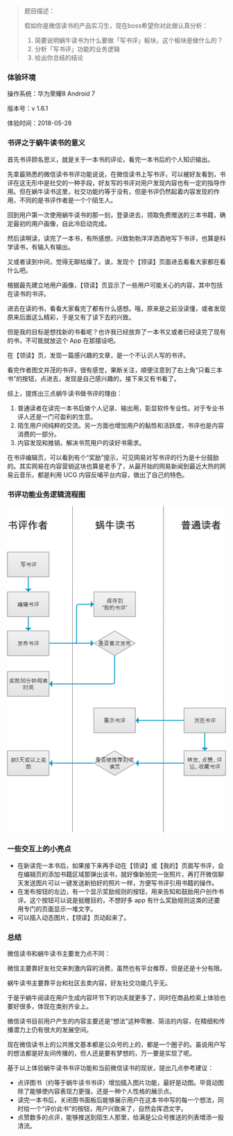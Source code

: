 > 题目描述：
>
> 假如你是微信读书的产品实习生，现在boss希望你对此做认真分析：
>
> 1. 简要说明蜗牛读书为什么要做「写书评」板块，这个板块是做什么的？
> 2. 分析「写书评」功能的业务逻辑
> 3. 给出你总结的结论

### 体验环境

操作系统：华为荣耀8 Android 7

版本号：v 1.6.1

体验时间：2018-05-28

### 书评之于蜗牛读书的意义

首先书评顾名思义，就是关于一本书的评论，看完一本书后的个人知识输出。

先拿最熟悉的微信读书书评功能说说，在微信读书上写书评，可以被好友看到，书评在这无形中是社交的一种手段，好友写的书评对用户发现内容也有一定的指导作用。但在蜗牛读书这里，社交功能约等于没有，但是书评仍然起着内容发现的作用，不同的是书评作者是一个个陌生人。

回到用户第一次使用蜗牛读书的那一刻，登录进去，领取免费赠送的三本书籍，确定最初的用户画像，自此冷启动完成。

然后读啊读，读完了一本书，有所感想，兴致勃勃洋洋洒洒地写下书评，也算是科学读书，有输入有输出。

又或者读到中间，觉得无聊枯燥了。诶，发现个【领读】页面进去看看大家都在看什么吧。

根据最先建立地用户画像，【领读】页显示了一些用户可能关心的内容，其中包括在读书的书评。

进去在读的书，看看大家看完了都有什么感想。哦，原来是之前没读懂，或者发现原来后面这么精彩，于是又有了读下去的兴致。

但是我的目标是想找新的书看呢？也许我已经放弃了一本书又或者已经读完了现有的书，不可能就放这个 App 在那摆设吧。

在【领读】页，发现一篇感兴趣的文章，是一个不认识人写的书评。

看完作者图文并茂的书评，很有感觉，果断关注，顺便注意到了右上角“只看三本书”的按钮，点进去，发现是自己感兴趣的，接下来又有书看了。

综上，提炼出三点蜗牛读书做书评的理由：

1. 普通读者在读完一本书后做个人记录、输出用，彰显软件专业性。对于专业书评人还是一门可盈利的生意。
2. 陌生用户间纯粹的交流。另一方面也增加用户的黏性和活跃度，书评也是内容消费的一部分。
3. 内容发现和推销，解决书荒用户的读好书需求。

在书评编辑页，可以看到有个“奖励”提示，可见网易对写书评的行为是十分鼓励的。其实网易在内容营销这块也算是老手了，从最开始的网易新闻到最近大热的网易云音乐，都是利用 UCG 内容反哺平台内容，做出了自己的特色。

### 书评功能业务逻辑流程图

![蜗牛读书业务逻辑流程图](img/snailread_review_flow.png)

### 一些交互上的小亮点

* 在新读完一本书后，如果接下来再手动在【领读】或【我的】页面写书评，会在编辑页的添加书籍区域那弹出该书，就好像新拍完一张照片，再打开微信聊天发送图片可以一键发送新拍好的照片一样，方便写书评引用书籍的操作。
* 在发布按钮的左边，有一个显示奖励规则的按钮，用来告知和鼓励用户创作书评。这个按钮可以说是挺醒目的，不想好多 app 有什么奖励规则这类的还要用专门的页面显示一堆文字。
* 可以插入动态图片，【领读】页动起来了。

### 总结

微信读书和蜗牛读书主要发力点不同：

微信主要靠好友社交来刺激内容的消费，虽然也有平台推荐，但是还是十分有限。

蜗牛读书主要靠平台和社区去卖内容，好友社交功能几乎无。

于是乎蜗牛阅读在用户生成内容环节下的功夫就更多了，同时在商品检索上体验也要好很多，体现在类别齐全上。

微信读书目前用户产生的内容主要还是“想法”这种零散、简洁的内容，在精细和传播潜力上仍有很大的发展空间。

现在微信读书上的公共推文基本都是公众号的上的，都是一个圈子的。虽说用户写的想法都是好友间传播的，但人还是要有梦想的，万一要是实现了呢。

基于以上体验蜗牛读书书评功能和当前微信读书的现状，提出几点参考建议：

* 点评图书（约等于蜗牛读书书评）增加插入图片功能，最好是动图。毕竟动图除了能够使内容表现力更强，还是一种个人性格的展示点。
* 读完一本书后，关闭图书面板后能够展示用户在这本书中写的每一个想法，同时给一个“评价此书”的按钮，用户兴致来了，自然会挥洒文字。
* 点赞数多的点评，能够推送到陌生人那里，给满是公众号推送的列表增添一股清流。